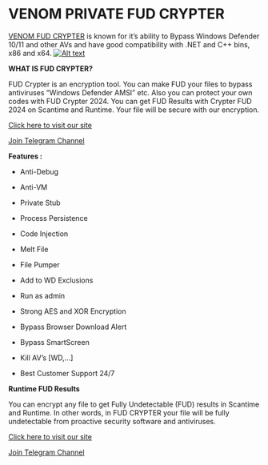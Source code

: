 # VENOM PRIVATE FUD CRYPTER

[VENOM FUD CRYPTER](https://venomsoftware.net/product/private-fud-crypter/) is known for it’s ability to Bypass Windows Defender 10/11 and other AVs and have good compatibility with .NET and C++ bins, x86 and x64.
[![Alt text](https://venomsoftware.net/wp-content/uploads/2023/09/bypass.png)](https://venomsoftware.net/product/private-fud-crypter/)

**WHAT IS FUD CRYPTER?**

FUD Crypter is an encryption tool. You can make FUD your files to bypass antiviruses “Windows Defender AMSI” etc.
Also you can protect your own codes with FUD Crypter 2024. You can get FUD Results with Crypter FUD 2024 on Scantime and Runtime. Your file will be secure with our encryption.

[Click here to visit our site](https://venomsoftware.net/product/private-fud-crypter/)

[Join Telegram Channel](https://t.me/VenomToolz)

**Features :**

- Anti-Debug

- Anti-VM

- Private Stub

- Process Persistence

- Code Injection

- Melt File

- File Pumper

- Add to WD Exclusions

- Run as admin

- Strong AES and XOR Encryption

- Bypass Browser Download Alert

- Bypass SmartScreen

- Kill AV’s [WD,…]

- Best Customer Support 24/7

**Runtime FUD Results**

You can encrypt any file to get Fully Undetectable (FUD) results in Scantime and Runtime. In other words, in FUD CRYPTER your file will be fully undetectable from proactive security software and antiviruses.

[Click here to visit our site](https://venomsoftware.net/product/private-fud-crypter/)

[Join Telegram Channel](https://t.me/VenomToolz)
